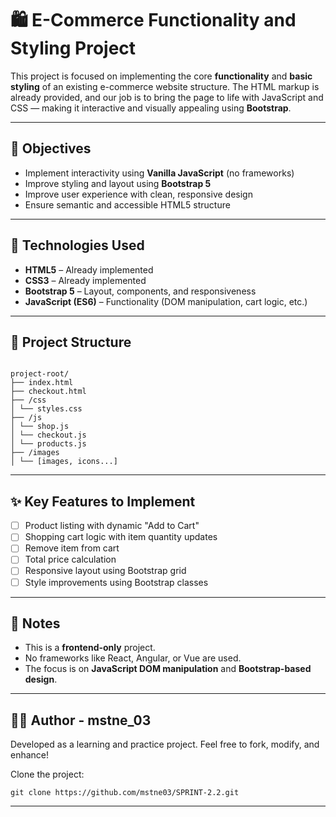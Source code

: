 # 🛍️ E-Commerce Functionality and Styling Project

This project is focused on implementing the core **functionality** and **basic styling** of an existing e-commerce website structure. The HTML markup is already provided, and our job is to bring the page to life with JavaScript and CSS — making it interactive and visually appealing using **Bootstrap**.

---

## 🚀 Objectives

- Implement interactivity using **Vanilla JavaScript** (no frameworks)
- Improve styling and layout using **Bootstrap 5**
- Improve user experience with clean, responsive design
- Ensure semantic and accessible HTML5 structure

---

## 🧰 Technologies Used

- **HTML5** – Already implemented
- **CSS3** – Already implemented
- **Bootstrap 5** – Layout, components, and responsiveness
- **JavaScript (ES6)** – Functionality (DOM manipulation, cart logic, etc.)

---

## 📁 Project Structure
```

project-root/
├── index.html
├── checkout.html
├── /css
│ └── styles.css
├── /js
│ └── shop.js
│ └── checkout.js
│ └── products.js
├── /images
│ └── [images, icons...]

```
---

## ✨ Key Features to Implement

- [ ] Product listing with dynamic "Add to Cart"
- [ ] Shopping cart logic with item quantity updates
- [ ] Remove item from cart
- [ ] Total price calculation
- [ ] Responsive layout using Bootstrap grid
- [ ] Style improvements using Bootstrap classes

---

## 📌 Notes

- This is a **frontend-only** project.
- No frameworks like React, Angular, or Vue are used.
- The focus is on **JavaScript DOM manipulation** and **Bootstrap-based design**.

---

## 👨‍💻 Author - mstne_03


Developed as a learning and practice project. Feel free to fork, modify, and enhance!

Clone the project: 
```
git clone https://github.com/mstne03/SPRINT-2.2.git
```

---
